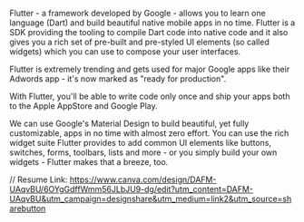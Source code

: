 Flutter - a framework developed by Google - allows you to learn one language (Dart) and build beautiful native mobile apps in no time. Flutter is a SDK providing the tooling to compile Dart code into native code and it also gives you a rich set of pre-built and pre-styled UI elements (so called widgets) which you can use to compose your user interfaces.

Flutter is extremely trending and gets used for major Google apps like their Adwords app - it's now marked as "ready for production".

With Flutter, you'll be able to write code only once and ship your apps both to the Apple AppStore and Google Play.

We can use Google's Material Design to build beautiful, yet fully customizable, apps in no time with almost zero effort. You can use the rich widget suite Flutter provides to add common UI elements like buttons, switches, forms, toolbars, lists and more - or you simply build your own widgets - Flutter makes that a breeze, too.



// Resume Link: https://www.canva.com/design/DAFM-UAqvBU/6OYgGdffWmm56JLbJU9-dg/edit?utm_content=DAFM-UAqvBU&utm_campaign=designshare&utm_medium=link2&utm_source=sharebutton
